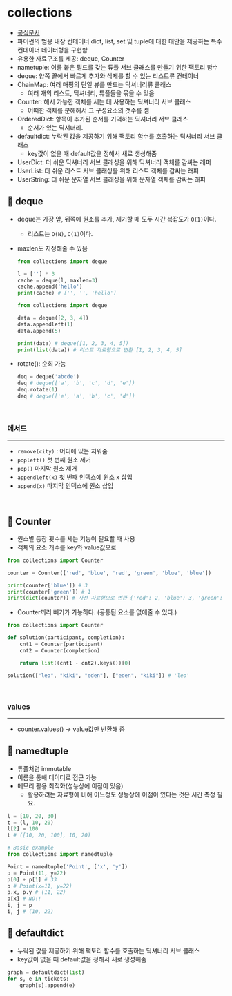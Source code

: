 # collections

- [공식문서](https://docs.python.org/ko/3.10/library/collections.html)
- 파이썬의 범용 내장 컨테이너 dict, list, set 및 tuple에 대한 대안을 제공하는 특수 컨테이너 데이터형을 구현함
- 유용한 자료구조를 제공: deque, Counter
- nametuple: 이름 붙은 필드를 갖는 튜플 서브 클래스를 만들기 위한 팩토리 함수
- deque: 양쪽 끝에서 빠르게 추가와 삭제를 할 수 있는 리스트류 컨테이너
- ChainMap: 여러 매핑의 단일 뷰를 만드는 딕셔너리류 클래스
  - 여러 개의 리스트, 딕셔너리, 튜플들을 묶을 수 있음
- Counter: 해시 가능한 객체를 세는 데 사용하는 딕셔너리 서브 클래스
  - 어떠한 객체를 분해해서 그 구성요소의 갯수를 셈
- OrderedDict: 항목이 추가된 순서를 기억하는 딕셔너리 서브 클래스
  - 순서가 있는 딕셔너리.
- defaultdict: 누락된 값을 제공하기 위해 팩토리 함수를 호출하는 딕셔너리 서브 클래스
  - key값이 없을 때 default값을 정해서 새로 생성해줌
- UserDict: 더 쉬운 딕셔너리 서브 클래싱을 위해 딕셔너리 객체를 감싸는 래퍼
- UserList: 더 쉬운 리스트 서브 클래싱을 위해 리스트 객체를 감싸는 래퍼
- UserString: 더 쉬운 문자열 서브 클래싱을 위해 문자열 객체를 감싸는 래퍼

## 📑 deque

- deque는 가장 앞, 뒤쪽에 원소를 추가, 제거할 때 모두 시간 복잡도가 `O(1)`이다.
  - 리스트는 `O(N)`, `O(1)`이다.
- maxlen도 지정해줄 수 있음

  ```python
  from collections import deque

  l = [''] * 3
  cache = deque(l, maxlen=3)
  cache.append('hello')
  print(cache) # ['', '', 'hello']

  from collections import deque

  data = deque([2, 3, 4])
  data.appendleft(1)
  data.append(5)

  print(data) # deque([1, 2, 3, 4, 5])
  print(list(data)) # 리스트 자료형으로 변환 [1, 2, 3, 4, 5]
  ```

- rotate(): 순회 가능

  ```python
  deq = deque('abcde')
  deq # deque(['a', 'b', 'c', 'd', 'e'])
  deq.rotate(1)
  deq # deque(['e', 'a', 'b', 'c', 'd'])
  ```

<br />

### 메서드

---

- `remove(city)` : 어디에 있는 지워줌
- `popleft()` 첫 번째 원소 제거
- `pop()` 마지막 원소 제거
- `appendleft(x)` 첫 번째 인덱스에 원소 x 삽입
- `append(x)` 마지막 인덱스에 원소 삽입

<br />

## 📑 Counter

- 원소별 등장 횟수를 세는 기능이 필요할 때 사용
- 객체의 요소 개수를 key와 value값으로

```python
from collections import Counter

counter = Counter(['red', 'blue', 'red', 'green', 'blue', 'blue'])

print(counter['blue']) # 3
print(counter['green']) # 1
print(dict(counter)) # 사전 자료형으로 변환 {'red': 2, 'blue': 3, 'green': 1}
```

- Counter끼리 빼기가 가능하다. (공통된 요소를 없애줄 수 있다.)

```py
from collections import Counter

def solution(participant, completion):
    cnt1 = Counter(participant)
    cnt2 = Counter(completion)

    return list((cnt1 - cnt2).keys())[0]

solution(["leo", "kiki", "eden"], ["eden", "kiki"]) # 'leo'
```

<br />

### values

---

- counter.values() → value값만 반환해 줌
  <br />

## 📑 namedtuple

- 튜플처럼 immutable
- 이름을 통해 데이터로 접근 가능
- 메모리 활용 최적화(성능상에 이점이 있음)
  - 활용하려는 자료형에 비해 어느정도 성능상에 이점이 있다는 것은 시간 측정 필요.

```py
l = [10, 20, 30]
t = (l, 10, 20)
l[2] = 100
t # ([10, 20, 100], 10, 20)
```

```py
# Basic example
from collections import namedtuple

Point = namedtuple('Point', ['x', 'y'])
p = Point(11, y=22)
p[0] + p[1] # 33
p # Point(x=11, y=22)
p.x, p.y # (11, 22)
p[x] # NO!!
i, j = p
i, j # (10, 22)
```

## 📑 defaultdict

- 누락된 값을 제공하기 위해 팩토리 함수를 호출하는 딕셔너리 서브 클래스
- key값이 없을 때 default값을 정해서 새로 생성해줌

```py
graph = defaultdict(list)
for s, e in tickets:
    graph[s].append(e)
```
